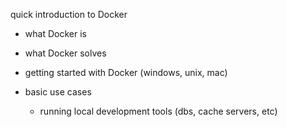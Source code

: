 quick introduction to Docker

- what Docker is

- what Docker solves

- getting started with Docker (windows, unix, mac)

- basic use cases
  - running local development tools (dbs, cache servers, etc)
